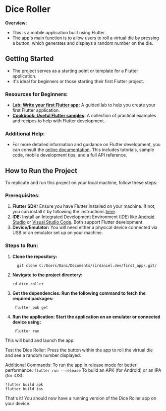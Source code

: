 # Dice Roller

**Overview:**
- This is a mobile application built using Flutter.
- The app's main function is to allow users to roll a virtual die by pressing a button, which generates and displays a random number on the die.

## Getting Started

- The project serves as a starting point or template for a Flutter application.
- It's ideal for beginners or those starting their first Flutter project.

### Resources for Beginners:
- **[Lab: Write your first Flutter app](https://docs.flutter.dev/get-started/codelab):** A guided lab to help you create your first Flutter application.
- **[Cookbook: Useful Flutter samples](https://docs.flutter.dev/cookbook):** A collection of practical examples and recipes to help with Flutter development.

### Additional Help:
- For more detailed information and guidance on Flutter development, you can consult the [online documentation](https://docs.flutter.dev/). This includes tutorials, sample code, mobile development tips, and a full API reference.

## How to Run the Project

To replicate and run this project on your local machine, follow these steps:

### Prerequisites:
1. **Flutter SDK:** Ensure you have Flutter installed on your machine. If not, you can install it by following the instructions [here](https://docs.flutter.dev/get-started/install).
2. **IDE:** Install an Integrated Development Environment (IDE) like [Android Studio](https://developer.android.com/studio) or [Visual Studio Code](https://code.visualstudio.com/). Both support Flutter development.
3. **Device/Emulator:** You will need either a physical device connected via USB or an emulator set up on your machine.

### Steps to Run:

1. **Clone the repository:**
    ```
      git clone C:/Users/Dani/Documents/sirdaniel.dev/first_app/.git/
    ```
  
2. **Navigate to the project directory:**
    ```
    cd dice_roller
    ```

3. **Get the dependencies: Run the following command to fetch the required packages:**
    ```
     flutter pub get
    ```
   
4. **Run the application: Start the application on an emulator or connected device using:**
    ```
     flutter run
    ```

This will build and launch the app.

Test the Dice Roller: Press the button within the app to roll the virtual die and see a random number displayed.

Additional Commands:
To run the app in release mode for better performance:
    ```
    flutter run --release
    ```
To build an APK (for Android) or an IPA (for iOS):

    flutter build apk
    flutter build ios

That's it! You should now have a running version of the Dice Roller app on your device.
